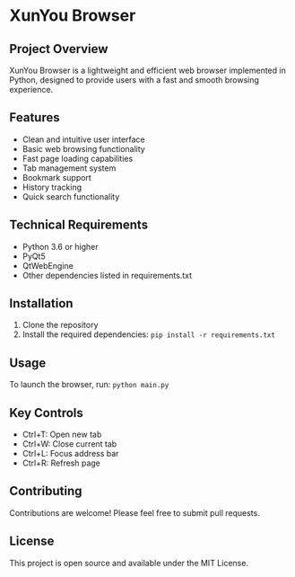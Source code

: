 # XunYou Browser

## Project Overview
XunYou Browser is a lightweight and efficient web browser implemented in Python, designed to provide users with a fast and smooth browsing experience.

## Features
- Clean and intuitive user interface
- Basic web browsing functionality
- Fast page loading capabilities
- Tab management system
- Bookmark support
- History tracking
- Quick search functionality

## Technical Requirements
- Python 3.6 or higher
- PyQt5
- QtWebEngine
- Other dependencies listed in requirements.txt

## Installation
1. Clone the repository
2. Install the required dependencies:
`pip install -r requirements.txt`

## Usage
To launch the browser, run:
`python main.py`

## Key Controls
- Ctrl+T: Open new tab
- Ctrl+W: Close current tab
- Ctrl+L: Focus address bar
- Ctrl+R: Refresh page

## Contributing
Contributions are welcome! Please feel free to submit pull requests.

## License
This project is open source and available under the MIT License.
